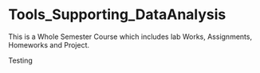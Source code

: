 # Tools_Supporting_DataAnalysis
This is a Whole Semester Course which includes lab Works, Assignments, Homeworks and Project.

Testing